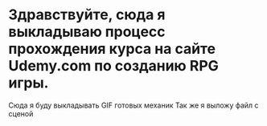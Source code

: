 # Здравствуйте, сюда я выкладываю процесс прохождения курса на сайте Udemy.com по созданию RPG игры. 
Сюда я буду выкладывать GIF готовых механик
Так же я выложу файл с сценой

